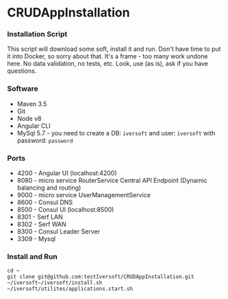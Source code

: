 # CRUDAppInstallation
### Installation Script

This script will download some soft, install it and run. Don't have time to put it into Docker, so sorry about that.
It's a frame - too many work undone here. No data validation, no tests, etc. Look, use (as is), ask if you have questions.

### Software
- Maven 3.5
- Git
- Node v8
- Angular CLI
- MySql 5.7 - you need to create a DB: `iversoft` and user: `iversoft` with password: `password`

### Ports
- 4200 - Angular UI (localhost:4200)
- 8080 - micro service RouterService Central API Endpoint (Dynamic balancing and routing)
- 9000 - micro service UserManagementService
- 8600 - Consul DNS
- 8500 - Consul UI (localhost:8500)
- 8301 - Serf LAN
- 8302 - Serf WAN
- 8300 - Consul Leader Server
- 3309 - Mysql

### Install and Run
```
cd ~
git clone git@github.com:testIversoft/CRUDAppInstallation.git 
~/iversoft~/iversoft/install.sh
~/iversoft/utilites/applications.start.sh
```
